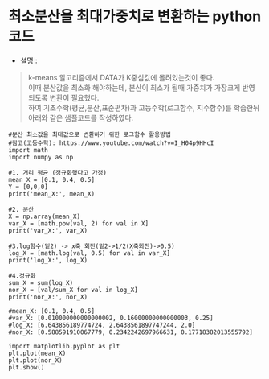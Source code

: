 # 최소분산을 최대가중치로 변환하는 python코드

- 설명 : 
> k-means 알고리즘에서 DATA가 K중심값에 몰려있는것이 좋다.   
> 이때 분산값을 최소화 해야하는데, 분산이 최소가 될때 가중치가 가장크게 반영되도록 변환이 필요했다.  
> 하여 기초수학(평균,분산,표준편차)과 고등수학(로그함수, 지수함수)를 학습한뒤 아래와 같은 샘플코드를 작성하였다.  

```
#분산 최소값을 최대값으로 변환하기 위한 로그함수 활용방법
#참고(고등수학): https://www.youtube.com/watch?v=I_H04p9HHcI
import math
import numpy as np

#1. 거리 평균 (정규화했다고 가정)
mean_X = [0.1, 0.4, 0.5]
Y = [0,0,0]
print('mean_X:', mean_X)

#2. 분산
X = np.array(mean_X)
var_X = [math.pow(val, 2) for val in X]     
print('var_X:', var_X)

#3.log함수(밑2) -> x축 회전(밑2->1/2(X축회전)->0.5)
log_X = [math.log(val, 0.5) for val in var_X]
print('log_X:', log_X)

#4.정규화
sum_X = sum(log_X)
nor_X = [val/sum_X for val in log_X]
print('nor_X:', nor_X)

#mean_X: [0.1, 0.4, 0.5]
#var_X: [0.010000000000000002, 0.16000000000000003, 0.25]
#log_X: [6.643856189774724, 2.6438561897747244, 2.0]
#nor_X: [0.588591910067779, 0.2342242697966631, 0.17718382013555792]

import matplotlib.pyplot as plt
plt.plot(mean_X)
plt.plot(nor_X)
plt.show()
```
